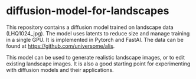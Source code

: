# diffusion-model-for-landscapes

This repository contains a diffusion model trained on landscape data (LHQ1024_jpg). The model uses latents to reduce size and manage training in a single GPU. It is implemented in Pytorch and FastAI. The data can be found at https://github.com/universome/alis.

This model can be used to generate realistic landscape images, or to edit existing landscape images. It is also a good starting point for experimenting with diffusion models and their applications.
